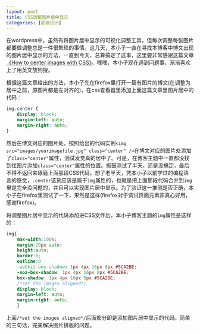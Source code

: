 ```yaml
---
layout: post
title: CSS调整图片居中显示
categories: [前端设计]
---
```


在wordpress中，虽然有将图片居中显示的可视化调整工具，但每次调整每张图片都要做调整总是一件很繁琐的事情。这几天，本小子一直在寻找本博客中博文出现的图片居中显示的方法，一直到今天，总算搞定了这事，这里要非常感谢这篇文章[《How to center images with CSS》](http://imagecss.com/center.html)。嘿嘿，本小子现在遇到问题事，渐渐喜欢上了用英文放狗搜。

根据这篇文章给出的方法，本小子先在firefox里打开一篇有图片的博文(在调整为居中之前，原图片都是左对齐的)，在css查看器里添加上面这篇文章里图片居中的代码：

```css
img.center {
    display: block;
    margin-left: auto;
    margin-right: auto;
}
```

然后在博文对应的图片处，按照给出的代码实例`<img src="images/yourimagefile.jpg" class="center" />`在博文对应的图片处添加了`class="center"`属性，测试发觉真的居中了。可是，在博客主题中一直都没找到往图片添加`class="center"`属性的位置。捣鼓测试了半天，还是没搞定，最后不得不返回来琢磨上面那段CSS代码。想了老半天，凭本小子以前学过的编程语言的感觉，`.center`这货应该是属于`img`属性的，也就是把上面那段代码合并到`img`里是完全没问题的，并且可以实现图片居中显示。为了验证这一推测是否正确，本小子在firefox里测试了一下，果然是这样(firefox对于调试页面元素非真心好用，感谢firefox)。

将调整图片居中显示的代码添加进CSS文件后，本小子博客主题的`img`属性是这样的：

```css
img{
	max-width:100%;
	margin:20px auto;
	height:auto;
	border:0;
	outline:0
	-webkit-box-shadow: 1px 4px 16px 8px #5CA2BE;
    -moz-box-shadow: 1px 4px 16px 8px #5CA2BE;
    box-shadow: 1px 4px 16px 8px #5CA2BE;
    /*set the images aligned*/
    display: block;
    margin-left: auto;
    margin-right: auto;
	}
```
上面`/*set the images aligned*/`后面部分即是添加图片居中显示的代码。简单的三句话，完美解决图片排版的问题。
